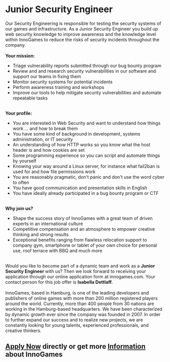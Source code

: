 <h1>Junior Security Engineer</h1>
<p>Our Security Engineering is responsible for testing the security systems of our games and infrastructure. As a Junior Security Engineer you build up web security knowledge to improve awareness and the knowledge level within InnoGames to reduce the risks of security incidents throughout the company.<strong><br /><br />Your mission:<br /></strong></p><ul><li>Triage vulnerability reports submitted through our bug bounty program</li><li>Review and and research security vulnerabilities in our software and support our teams in fixing them</li><li>Monitor security systems for potential incidents</li><li>Perform awareness training and workshops</li><li>Improve our tools to help mitigate security vulnerabilities and automate repeatable tasks<strong></strong></li></ul><strong><br />Your profile: <br /></strong><ul><li>You are interested in Web Security and want&nbsp;to understand how things work ... and how to break them</li><li>You have some kind of background in development, systems administration, or IT security</li><li>An understanding of how HTTP works so you know what the host header is and how cookies are set</li><li>Some programming experience so you can script and automate things by yourself</li><li>Knowing your way around a Linux server, for instance what fail2ban is used for and how file permissions work</li><li>You are reasonably pragmatic, don't panic and don't use the word cyber to often</li><li>You have good communication and presentation skills in English</li><li>You have ideally already participated in a bug bounty program or CTF</li></ul><strong><br />Why join us?<br /> </strong><ul><li>Shape the success story of InnoGames with a great team of driven experts in an international culture</li><li>Competitive compensation and an atmosphere to empower creative thinking and strong results</li><li>Exceptional benefits ranging from flawless relocation support to company gym, smartphone or tablet of your own choice for personal use, roof terrace with BBQ and much more</li></ul><p><br />Would you like to become part of a dynamic team and work as a <strong>Junior Security Engineer&nbsp;</strong>with us? Then we look forward to receiving your application through our online application form at innogames.com. Your contact person for this job offer is <strong>Isabella&nbsp;Dettlaff</strong>.<br /><br />InnoGames, based in Hamburg, is one of the leading developers and publishers of online games with more than 200 million registered players around the world. Currently, more than 400 people from 30 nations are working in the Hamburg-based headquarters. We have been characterized by dynamic growth ever since the company was founded in 2007. In order to further expand our success and to realize new projects, we are constantly looking for young talents, experienced professionals, and creative thinkers.</p>

<h2><a href="https://jobs.jobvite.com/careers/innogames/job//oLYK9fwm/apply?__jvst=Job+Board&__jvsd=github_jobs_repo">Apply Now</a> directly or get more <a href="https://www.innogames.com/career/detail/job/junior-security-engineer/?s=github_jobs_repo">Information</a> about InnoGames</h2>